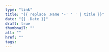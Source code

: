 ```yaml
---
type: "link"
title: "{{ replace .Name '-' ' ' | title }}"
date: "{{ .Date }}"
draft: true
thumbnail: ""
alt: ""
href: ""
tags:
---
```

